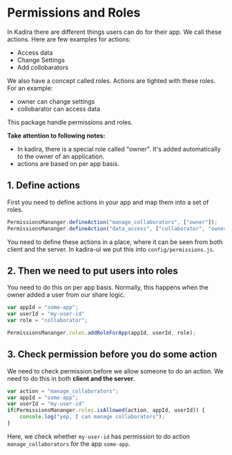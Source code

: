 # Permissions and Roles

In Kadira there are different things users can do for their app. We call these actions. Here are few examples for actions:

* Access data
* Change Settings
* Add collobarators

We also have a concept called roles. Actions are tighted with these roles. For an example:

* owner can change settings
* collobarator can access data

This package handle permissions and roles.

**Take attention to following notes:**

* In kadira, there is a special role called "owner". It's added automatically to the owner of an application.
* actions are based on per app basis.

## 1. Define actions

First you need to define actions in your app and map them into a set of roles.

~~~js
PermissionsMananger.defineAction("manage_collaborators", ["owner"]);
PermissionsMananger.defineAction("data_access", ["collaborator", "owner", "admin"]);
~~~

You need to define these actions in a place, where it can be seen from both client and the server. In kadira-ui we put this into `config/permissions.js`.

## 2. Then we need to put users into roles

You need to do this on per app basis. Normally, this happens when the owner added a user from our share logic.

~~~js
var appId = "some-app";
var userId = "my-user-id"
var role = "collaborator";

PermissionsMananger.roles.addRoleForApp(appId, userId, role);
~~~

## 3. Check permission before you do some action

We need to check permission before we allow someone to do an action. We need to do this in both **client and the server**.

~~~js
var action = "manage_collaborators";
var appId = "some-app";
var userId = "my-user-id"
if(PermissionsMananger.roles.isAllowed(action, appId, userId)) {
    console.log("yep, I can manage collaborators");
}
~~~

Here, we check whether `my-user-id` has permission to do action `manage_collaborators` for the app `some-app`.
